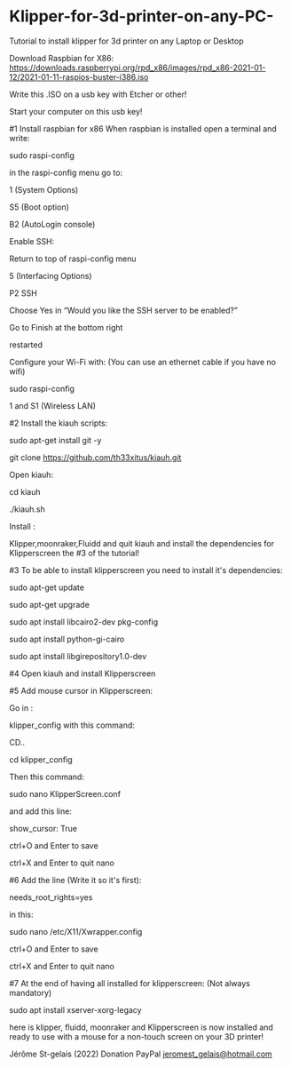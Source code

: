 # Klipper-for-3d-printer-on-any-PC-
Tutorial to install klipper for 3d printer on any Laptop or Desktop

Download Raspbian for X86:
https://downloads.raspberrypi.org/rpd_x86/images/rpd_x86-2021-01-12/2021-01-11-raspios-buster-i386.iso

Write this .ISO on a usb key with Etcher or other!

Start your computer on this usb key!

#1 Install raspbian for x86
When raspbian is installed open a terminal and write:

sudo raspi-config
 
in the raspi-config menu go to:
 
1 (System Options)

S5 (Boot option)

B2 (AutoLogin console)

Enable SSH:

Return to top of raspi-config menu

5 (Interfacing Options)

P2 SSH

Choose Yes in “Would you like the SSH server to be enabled?”

Go to Finish at the bottom right

restarted

Configure your Wi-Fi with: (You can use an ethernet cable if you have no wifi)

sudo raspi-config

1 and S1 (Wireless LAN)

#2 Install the kiauh scripts:

sudo apt-get install git -y

git clone https://github.com/th33xitus/kiauh.git

Open kiauh:

cd kiauh

./kiauh.sh

Install :

Klipper,moonraker,Fluidd and quit kiauh and install
the dependencies for Klipperscreen the #3 of the tutorial!

#3 To be able to install klipperscreen you need to install it's dependencies:

sudo apt-get update

sudo apt-get upgrade

sudo apt install libcairo2-dev pkg-config

sudo apt install python-gi-cairo

sudo apt install libgirepository1.0-dev

#4 Open kiauh and install Klipperscreen

#5 Add mouse cursor in Klipperscreen:

Go in :

klipper_config with this command:

CD..

cd klipper_config

Then this command:

sudo nano KlipperScreen.conf

and add this line:

show_cursor: True

ctrl+O and Enter to save

ctrl+X and Enter to quit nano

#6 Add the line (Write it so it's first):

needs_root_rights=yes
 
in this:

sudo nano /etc/X11/Xwrapper.config

ctrl+O and Enter to save

ctrl+X and Enter to quit nano

#7 At the end of having all installed for klipperscreen: (Not always mandatory)

sudo apt install xserver-xorg-legacy




here is klipper, fluidd, moonraker and Klipperscreen
is now installed and ready to use
with a mouse for a non-touch screen on your 3D printer!

Jérôme St-gelais (2022) Donation PayPal jeromest_gelais@hotmail.com
